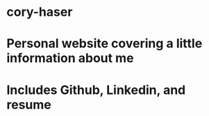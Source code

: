 # cory-haser

# Personal website covering a little information about me
# Includes Github, Linkedin, and resume
